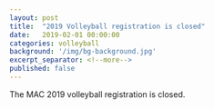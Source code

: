 ```yaml
---
layout: post
title:  "2019 Volleyball registration is closed"
date:   2019-02-01 00:00:00
categories: volleyball
background: '/img/bg-background.jpg'
excerpt_separator: <!--more-->
published: false
---
```

The MAC 2019 volleyball registration is closed.